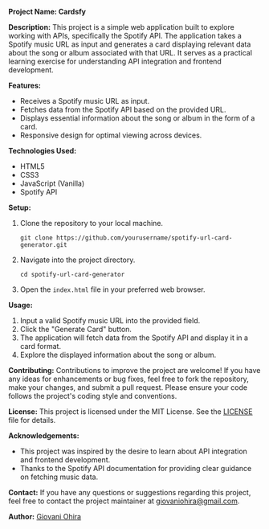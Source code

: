 **Project Name: Cardsfy**

**Description:**
This project is a simple web application built to explore working with APIs, specifically the Spotify API. The application takes a Spotify music URL as input and generates a card displaying relevant data about the song or album associated with that URL. It serves as a practical learning exercise for understanding API integration and frontend development.

**Features:**
- Receives a Spotify music URL as input.
- Fetches data from the Spotify API based on the provided URL.
- Displays essential information about the song or album in the form of a card.
- Responsive design for optimal viewing across devices.

**Technologies Used:**
- HTML5
- CSS3
- JavaScript (Vanilla)
- Spotify API

**Setup:**
1. Clone the repository to your local machine.
   ```
   git clone https://github.com/yourusername/spotify-url-card-generator.git
   ```
2. Navigate into the project directory.
   ```
   cd spotify-url-card-generator
   ```
3. Open the `index.html` file in your preferred web browser.

**Usage:**
1. Input a valid Spotify music URL into the provided field.
2. Click the "Generate Card" button.
3. The application will fetch data from the Spotify API and display it in a card format.
4. Explore the displayed information about the song or album.

**Contributing:**
Contributions to improve the project are welcome! If you have any ideas for enhancements or bug fixes, feel free to fork the repository, make your changes, and submit a pull request. Please ensure your code follows the project's coding style and conventions.

**License:**
This project is licensed under the MIT License. See the [LICENSE](LICENSE) file for details.

**Acknowledgements:**
- This project was inspired by the desire to learn about API integration and frontend development.
- Thanks to the Spotify API documentation for providing clear guidance on fetching music data.

**Contact:**
If you have any questions or suggestions regarding this project, feel free to contact the project maintainer at [giovaniohira@gmail.com](mailto:giovaniohira@gmail.com).

**Author:**
[Giovani Ohira](https://github.com/giovaniohira)

